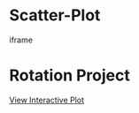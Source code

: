 # Scatter-Plot
iframe
# Rotation Project

[View Interactive Plot](https://fxm200013.github.io/Scatter-Plot/3D-Scatter-plot.html)
